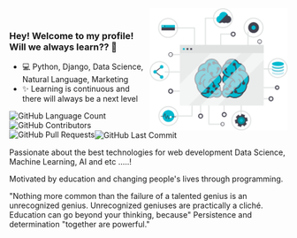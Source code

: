 

<img align="right" src="https://github.com/ricardolopespires/ricardolopespires/blob/master/banner-github.png" width="250"/>


<br/>

### Hey! Welcome to my profile! Will we always learn?? 👋

- 💻 Python, Django, Data Science, Natural Language, Marketing
- ✨ Learning is continuous and there will always be a next level
<img align="left" alt="" src="https://img.shields.io/github/repo-size/ricardolopespires/Data-Mining-on-Social-Media-Marketing" />
<img align="left"  alt="GitHub Language Count" src="https://img.shields.io/github/languages/count/ricardolopespires/Data-Mining-on-Social-Media-Marketing" />
<img align="left"  alt="GitHub Contributors" src="https://img.shields.io/github/contributors/ricardolopespires/Data-Mining-on-Social-Media-Marketing" />
<img align="left"  alt="GitHub Pull Requests" src="https://img.shields.io/github/issues-pr/ricardolopespires/Data-Mining-on-Social-Media-Marketing" />
<img  align="rigth" alt="GitHub Last Commit" src="https://img.shields.io/github/last-commit/ricardolopespires/Data-Mining-on-Social-Media-Marketing" />


Passionate about the best technologies for web development Data Science, Machine Learning, AI and etc .....!

Motivated by education and changing people's lives through programming.

"Nothing more common than the failure of a talented genius is an unrecognized genius. Unrecognized geniuses are practically a cliché. Education can go beyond your thinking, because" Persistence and determination "together are powerful."

<!--
**ricardolopespires/ricardolopespires** is a ✨ _special_ ✨ repository because its `README.md` (this file) appears on your GitHub profile.

Here are some ideas to get you started:

- 🔭 I’m currently working on ...
- 🌱 I’m currently learning ...
- 👯 I’m looking to collaborate on ...
- 🤔 I’m looking for help with ...
- 💬 Ask me about ...
- 📫 How to reach me: ...
- 😄 Pronouns: ...
- ⚡ Fun fact: ...
-->

